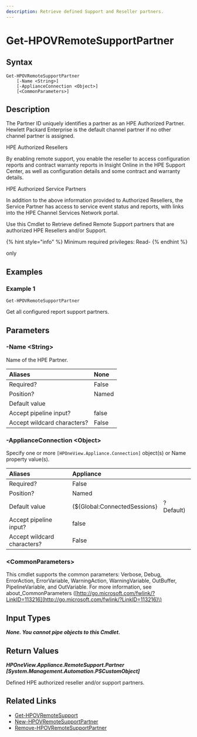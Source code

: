 ```yaml
---
description: Retrieve defined Support and Reseller partners.
---
```


# Get-HPOVRemoteSupportPartner

## Syntax

```text
Get-HPOVRemoteSupportPartner
    [-Name <String>]
    [-ApplianceConnection <Object>]
    [<CommonParameters>]
```

## Description

The Partner ID uniquely identifies a partner as an HPE Authorized Partner. Hewlett Packard Enterprise is the default channel partner if no other channel partner is assigned.

HPE Authorized Resellers

By enabling remote support, you enable the reseller to access configuration reports and contract warranty reports in Insight Online in the HPE Support Center, as well as configuration details and some contract and warranty details.

HPE Authorized Service Partners

In addition to the above information provided to Authorized Resellers, the Service Partner has access to service event status and reports, with links into the HPE Channel Services Network portal.

Use this Cmdlet to Retrieve defined Remote Support partners that are authorized HPE Resellers and/or Support.

{% hint style="info" %}
Minimum required privileges: Read-
{% endhint %}

only

## Examples

### Example 1

```text
Get-HPOVRemoteSupportPartner
```

Get all configured report support partners.

## Parameters

### -Name &lt;String&gt;

Name of the HPE Partner.

| Aliases | None |
| :--- | :--- |
| Required? | False |
| Position? | Named |
| Default value |  |
| Accept pipeline input? | false |
| Accept wildcard characters? | False |

### -ApplianceConnection &lt;Object&gt;

Specify one or more `[HPOneView.Appliance.Connection]` object\(s\) or Name property value\(s\).

| Aliases | Appliance |  |
| :--- | :--- | :--- |
| Required? | False |  |
| Position? | Named |  |
| Default value | \(${Global:ConnectedSessions} | ? Default\) |
| Accept pipeline input? | false |  |
| Accept wildcard characters? | False |  |

### &lt;CommonParameters&gt;

This cmdlet supports the common parameters: Verbose, Debug, ErrorAction, ErrorVariable, WarningAction, WarningVariable, OutBuffer, PipelineVariable, and OutVariable. For more information, see about\_CommonParameters \([http://go.microsoft.com/fwlink/?LinkID=113216](http://go.microsoft.com/fwlink/?LinkID=113216)\)

## Input Types

_**None. You cannot pipe objects to this Cmdlet.**_

## Return Values

_**HPOneView.Appliance.RemoteSupport.Partner \[System.Management.Automation.PSCustomObject\]**_

Defined HPE authorized reseller and/or support partners.

## Related Links

* [Get-HPOVRemoteSupport](get-hpovremotesupport.md)
* [New-HPOVRemoteSupportPartner](new-hpovremotesupportpartner.md)
* [Remove-HPOVRemoteSupportPartner](remove-hpovremotesupportpartner.md)

